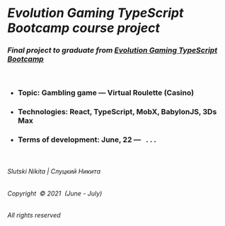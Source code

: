 # _Evolution Gaming TypeScript Bootcamp course project_

### _Final project to graduate from [Evolution Gaming TypeScript Bootcamp](https://github.com/evolution-gaming/typescript-bootcamp)_
&nbsp;  

* ### Topic: Gambling game — Virtual Roulette (Casino)  
* ### Technologies: React, TypeScript, MobX, BabylonJS,  3Ds Max  
* ### Terms of development: June, 22 —   &nbsp;  . . . 
&nbsp;
###### _Slutski Nikita | Слуцкий Никита_

###### _Copyright &nbsp;© 2021 &nbsp;(June - July)_

###### _All rights reserved_
